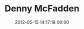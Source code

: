 ---
title: "Denny McFadden"
date: 2012-05-15 14:17:18 00:00
permalink: /denny
twitter: ""
likes: [2123]
id: 22
gravatar: "http://www.gravatar.com/avatar/77116d58a7a4d27b2eb31f5cecd69e37"
---